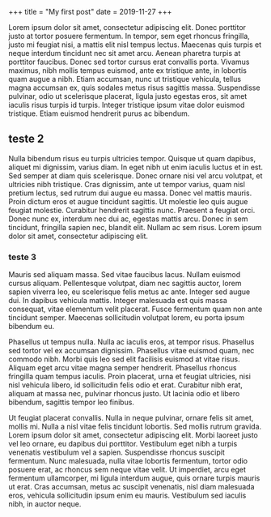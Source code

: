 +++
title = "My first post"
date = 2019-11-27
+++

Lorem ipsum dolor sit amet, consectetur adipiscing elit. Donec porttitor justo at tortor posuere fermentum. In tempor, sem eget rhoncus fringilla, justo mi feugiat nisi, a mattis elit nisl tempus lectus. Maecenas quis turpis et neque interdum tincidunt nec sit amet arcu. Aenean pharetra turpis at porttitor faucibus. Donec sed tortor cursus erat convallis porta. Vivamus maximus, nibh mollis tempus euismod, ante ex tristique ante, in lobortis quam augue a nibh. Etiam accumsan, nunc ut tristique vehicula, tellus magna accumsan ex, quis sodales metus risus sagittis massa. Suspendisse pulvinar, odio ut scelerisque placerat, ligula justo egestas eros, sit amet iaculis risus turpis id turpis. Integer tristique ipsum vitae dolor euismod tristique. Etiam euismod hendrerit purus ac bibendum.

## teste 2

Nulla bibendum risus eu turpis ultricies tempor. Quisque ut quam dapibus, aliquet mi dignissim, varius diam. In eget nibh ut enim iaculis luctus et in est. Sed semper at diam quis scelerisque. Donec ornare nisi vel arcu volutpat, et ultricies nibh tristique. Cras dignissim, ante ut tempor varius, quam nisl pretium lectus, sed rutrum dui augue eu massa. Donec vel mattis mauris. Proin dictum eros et augue tincidunt sagittis. Ut molestie leo quis augue feugiat molestie. Curabitur hendrerit sagittis nunc. Praesent a feugiat orci. Donec nunc ex, interdum nec dui ac, egestas mattis arcu. Donec in sem tincidunt, fringilla sapien nec, blandit elit. Nullam ac sem risus. Lorem ipsum dolor sit amet, consectetur adipiscing elit.

### teste 3

Mauris sed aliquam massa. Sed vitae faucibus lacus. Nullam euismod cursus aliquam. Pellentesque volutpat, diam nec sagittis auctor, lorem sapien viverra leo, eu scelerisque felis metus ac ante. Integer sed augue dui. In dapibus vehicula mattis. Integer malesuada est quis massa consequat, vitae elementum velit placerat. Fusce fermentum quam non ante tincidunt semper. Maecenas sollicitudin volutpat lorem, eu porta ipsum bibendum eu.

Phasellus ut tempus nulla. Nulla ac iaculis eros, at tempor risus. Phasellus sed tortor vel ex accumsan dignissim. Phasellus vitae euismod quam, nec commodo nibh. Morbi quis leo sed elit facilisis euismod at vitae risus. Aliquam eget arcu vitae magna semper hendrerit. Phasellus rhoncus fringilla quam tempus iaculis. Proin placerat, urna et feugiat ultricies, nisi nisl vehicula libero, id sollicitudin felis odio et erat. Curabitur nibh erat, aliquam at massa nec, pulvinar rhoncus justo. Ut lacinia odio et libero bibendum, sagittis tempor leo finibus.

Ut feugiat placerat convallis. Nulla in neque pulvinar, ornare felis sit amet, mollis mi. Nulla a nisl vitae felis tincidunt lobortis. Sed mollis rutrum gravida. Lorem ipsum dolor sit amet, consectetur adipiscing elit. Morbi laoreet justo vel leo ornare, eu dapibus dui porttitor. Vestibulum eget nibh a turpis venenatis vestibulum vel a sapien. Suspendisse rhoncus suscipit fermentum. Nunc malesuada, nulla vitae lobortis fermentum, tortor odio posuere erat, ac rhoncus sem neque vitae velit. Ut imperdiet, arcu eget fermentum ullamcorper, mi ligula interdum augue, quis ornare turpis mauris ut erat. Cras accumsan, metus ac suscipit venenatis, nisl diam malesuada eros, vehicula sollicitudin ipsum enim eu mauris. Vestibulum sed iaculis nibh, in auctor neque.